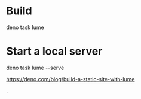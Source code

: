 # Build

deno task lume

# Start a local server

deno task lume --serve

https://deno.com/blog/build-a-static-site-with-lume

.
